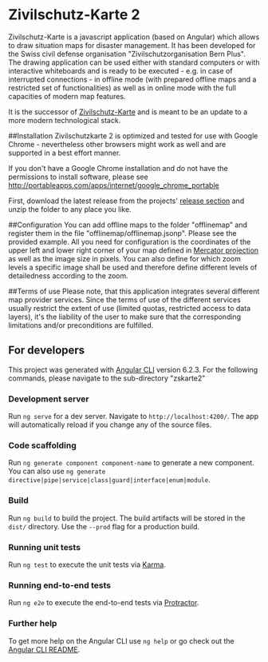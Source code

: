 # Zivilschutz-Karte 2
Zivilschutz-Karte is a javascript application (based on Angular) which allows to draw situation maps for disaster management. It has been developed for the Swiss civil defense organisation "Zivilschutzorganisation Bern Plus". The drawing application can be used either with standard computers or with interactive whiteboards and is ready to be executed - e.g. in case of interrupted connections - in offline mode (with prepared offline maps and a restricted set of functionalities) as well as in online mode with the full capacities of modern map features. 

It is the successor of [Zivilschutz-Karte](https://github.com/olinux/zskarte) and is meant to be an update to a more modern technological stack.

##Installation
Zivilschutzkarte 2 is optimized and tested for use with Google Chrome - nevertheless other browsers might work as well and are supported in a best effort manner.

If you don't have a Google Chrome installation and do not have the permissions to install software, please see http://portableapps.com/apps/internet/google_chrome_portable

First, download the latest release from the projects' [release section](https://github.com/olinux/zskarte2/releases) and unzip the folder to any place you like.

##Configuration
You can add offline maps to the folder "offlinemap" and register them in the file "offlinemap/offlinemap.jsonp". Please see the provided example. All you need for configuration is the coordinates of the upper left and lower right corner of your map defined in [Mercator projection](http://en.wikipedia.org/wiki/Mercator_projection) as well as the image size in pixels. You can also define for which zoom levels a specific image shall be used and therefore define different levels of detailedness according to the zoom.

##Terms of use
Please note, that this application integrates several different map provider services. Since the terms of use of the different services usually restrict the extent of use (limited quotas, restricted access to data layers), it's the liability of the user to make sure that the corresponding limitations and/or preconditions are fulfilled.

## For developers

This project was generated with [Angular CLI](https://github.com/angular/angular-cli) version 6.2.3. For the following commands, please navigate to the sub-directory "zskarte2"

### Development server

Run `ng serve` for a dev server. Navigate to `http://localhost:4200/`. The app will automatically reload if you change any of the source files.

### Code scaffolding

Run `ng generate component component-name` to generate a new component. You can also use `ng generate directive|pipe|service|class|guard|interface|enum|module`.

### Build

Run `ng build` to build the project. The build artifacts will be stored in the `dist/` directory. Use the `--prod` flag for a production build.

### Running unit tests

Run `ng test` to execute the unit tests via [Karma](https://karma-runner.github.io).

### Running end-to-end tests

Run `ng e2e` to execute the end-to-end tests via [Protractor](http://www.protractortest.org/).

### Further help

To get more help on the Angular CLI use `ng help` or go check out the [Angular CLI README](https://github.com/angular/angular-cli/blob/master/README.md).
